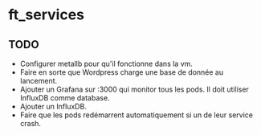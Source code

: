 # ft_services

## TODO

- Configurer metallb pour qu'il fonctionne dans la vm.
- Faire en sorte que Wordpress charge une base de donnée au lancement.
- Ajouter un Grafana sur :3000 qui monitor tous les pods. Il doit utiliser InfluxDB comme database.
- Ajouter un InfluxDB.
- Faire que les pods redémarrent automatiquement si un de leur service crash.
